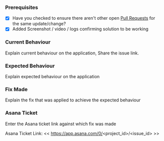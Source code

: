 ### Prerequisites

- [x] Have you checked to ensure there aren't other open [Pull Requests](../../../pulls) for the same update/change?
- [x] Added Screenshot / video / logs confirming solution to be working

### Current Behaviour

Explain current behaviour on the application, Share the issue link.

### Expected Behaviour

Explain expected behaviour on the application

### Fix Made

Explain the fix that was applied to achieve the expected behaviour

### Asana Ticket

Enter the Asana ticket link against which fix was made

Asana Ticket Link: << https://app.asana.com/0/<project_id>/<issue_id> >>
